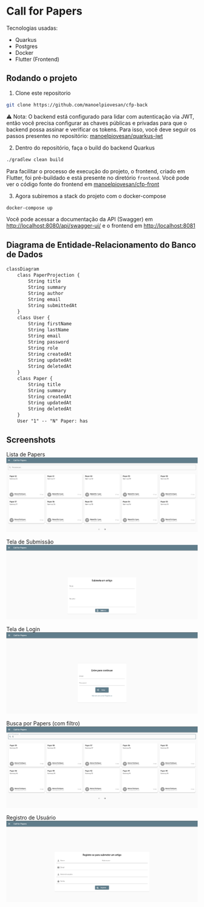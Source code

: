 # Call for Papers

Tecnologias usadas:

- Quarkus
- Postgres
- Docker
- Flutter (Frontend)

## Rodando o projeto

1. Clone este repositorio

```bash
git clone https://github.com/manoelpiovesan/cfp-back
```

⚠️ Nota: O backend está configurado para lidar com autenticação via JWT, então você precisa configurar as chaves
públicas e
privadas para que o backend possa assinar e verificar os tokens. Para isso, você deve seguir os passos presentes no
repositório:
[manoelpiovesan/quarkus-jwt](https://github.com/manoelpiovesan/quarkus-jwt)

2. Dentro do repositório, faça o build do backend Quarkus

```bash
./gradlew clean build
```

Para facilitar o processo de execução do projeto, o frontend, criado em Flutter, foi pré-buildado e está presente no
diretório `frontend`.
Você pode ver o código fonte do frontend em [manoelpiovesan/cfp-front](https://github.com/manoelpiovesan/cfp-front)

3. Agora subiremos a stack do projeto com o docker-compose

```bash
docker-compose up
```

Você pode acessar a documentação da API (Swagger)
em [http://localhost:8080/api/swagger-ui/](http://localhost:8080/q/swagger-ui/)
e o frontend em [http://localhost:8081](http://localhost:8081)

## Diagrama de Entidade-Relacionamento do Banco de Dados

```mermaid
classDiagram
    class PaperProjection {
        String title
        String summary
        String author
        String email
        String submittedAt
    }
    class User {
        String firstName
        String lastName
        String email
        String password
        String role
        String createdAt
        String updatedAt
        String deletedAt
    }
    class Paper {
        String title
        String summary
        String createdAt
        String updatedAt
        String deletedAt
    }
    User "1" -- "N" Paper: has
```

## Screenshots

Lista de Papers
<img src="readme_files/image1.png" alt="">

Tela de Submissão
<img src="readme_files/image2.png" alt="">

Tela de Login
<img src="readme_files/image3.png" alt="">

Busca por Papers (com filtro)
<img src="readme_files/image4.png" alt="">

Registro de Usuário
<img src="readme_files/image5.png" alt="">

